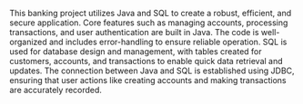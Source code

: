
This banking project utilizes Java and SQL to create a robust, efficient, and secure application. Core features such as managing accounts, processing transactions, and user authentication are built in Java. The code is well-organized and includes error-handling to ensure reliable operation. SQL is used for database design and management, with tables created for customers, accounts, and transactions to enable quick data retrieval and updates. The connection between Java and SQL is established using JDBC, ensuring that user actions like creating accounts and making transactions are accurately recorded.
